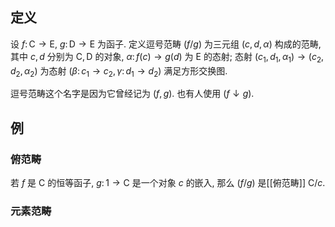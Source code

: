 
## 定义

设 $f\colon \mathsf C \to \mathsf E$, $g\colon \mathsf D \to \mathsf E$ 为函子. 定义逗号范畴 $(f/g)$ 为三元组 $(c,d,\alpha)$ 构成的范畴, 其中 $c,d$ 分别为 $\mathsf C,\mathsf D$ 的对象, $\alpha \colon f(c)\to g(d)$ 为 $\mathsf E$ 的态射; 态射 $(c_1,d_1,\alpha_1) \to (c_2,d_2,\alpha_2)$ 为态射 $(\beta\colon c_1\to c_2,\gamma\colon d_1\to d_2)$ 满足方形交换图.

逗号范畴这个名字是因为它曾经记为 $(f,g)$. 也有人使用 $(f\downarrow g)$.

## 例

### 俯范畴

若 $f$ 是 $\mathsf C$ 的恒等函子, $g\colon 1\to\mathsf C$ 是一个对象 $c$ 的嵌入, 那么 $(f/g)$ 是[[俯范畴]] $\mathsf C/c$.

### 元素范畴

